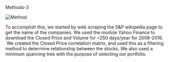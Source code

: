 Methods-3

![Method](https://github.com/verali0816/aiyamaya/blob/master/Method.png)

To accomplish this, we started by web scraping the S&P wikipedia page to get the name of the companies. We used the module Yahoo Finance to download the Closed Price and Volume for ~250 days/year for 2008-2016.  We created the Closed Price correlation matrix, and used this as a filtering method to determine relationship between the stocks. We also used a minimum spanning tree with the purpose of selecting our portfolio. 

